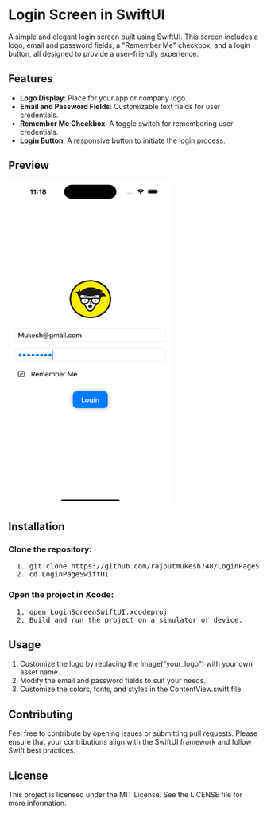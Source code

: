 # Login Screen in SwiftUI
A simple and elegant login screen built using SwiftUI. This screen includes a logo, email and password fields, a "Remember Me" checkbox, and a login button, all designed to provide a user-friendly experience.

## Features
<ul>
<li><b>Logo Display</b>: Place for your app or company logo.</li>
<li><b>Email and Password Fields</b>: Customizable text fields for user credentials.</li>
<li><b>Remember Me Checkbox</b>: A toggle switch for remembering user credentials.</li>
<li><b>Login Button</b>: A responsive button to initiate the login process.</li>
</ul>

## Preview
<img src="https://github.com/rajputmukesh748/LoginPageSwiftUI/blob/main/Login%20Page.png" alt="CounterApp Screenshot" width="330" height="650">

## Installation
### Clone the repository:
<pre>
  1. git clone https://github.com/rajputmukesh748/LoginPageSwiftUI
  2. cd LoginPageSwiftUI
</pre>

### Open the project in Xcode:
<pre>
  1. open LoginScreenSwiftUI.xcodeproj
  2. Build and run the project on a simulator or device.
</pre>

## Usage
<ol>
<li>Customize the logo by replacing the Image("your_logo") with your own asset name.</li>
<li>Modify the email and password fields to suit your needs.</li>
<li>Customize the colors, fonts, and styles in the ContentView.swift file.</li>
</ol>

## Contributing
Feel free to contribute by opening issues or submitting pull requests. Please ensure that your contributions align with the SwiftUI framework and follow Swift best practices.

## License
This project is licensed under the MIT License. See the LICENSE file for more information.

